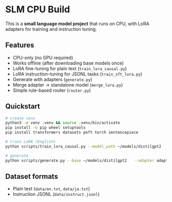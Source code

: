 # SLM CPU Build

This is a **small language model project** that runs on CPU, with LoRA adapters for training and instruction tuning.

## Features
- CPU-only (no GPU required)
- Works offline (after downloading base models once)
- LoRA fine-tuning for plain text (`train_lora_causal.py`)
- LoRA instruction-tuning for JSONL tasks (`train_sft_lora.py`)
- Generate with adapters (`generate.py`)
- Merge adapter → standalone model (`merge_lora.py`)
- Simple rule-based router (`router.py`)

## Quickstart

```bash
# create venv
python3 -m venv .venv && source .venv/bin/activate
pip install -U pip wheel setuptools
pip install transformers datasets peft torch sentencepiece

# train LoRA (English)
python scripts/train_lora_causal.py --model_path ~/models/distilgpt2   --train_file data/en.txt --output_dir adapters/en_lora

# generate
python scripts/generate.py --base ~/models/distilgpt2   --adapter adapters/en_lora --prompt "Write a haiku about teamwork"
```

## Dataset formats
- Plain text (`data/en.txt`, `data/ja.txt`)
- Instruction JSONL (`data/instruct.jsonl`)


